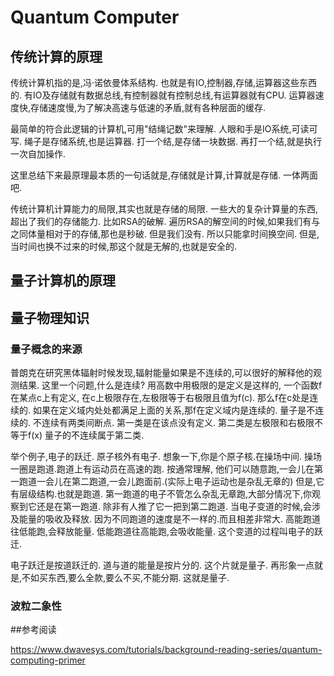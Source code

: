# Quantum Computer

## 传统计算的原理

传统计算机指的是,冯·诺依曼体系结构.
也就是有IO,控制器,存储,运算器这些东西的.
有IO及存储就有数据总线,有控制器就有控制总线,有运算器就有CPU.
运算器速度快,存储速度慢,为了解决高速与低速的矛盾,就有各种层面的缓存.


最简单的符合此逻辑的计算机,可用"结绳记数"来理解.
人眼和手是IO系统,可读可写.
绳子是存储系统,也是运算器.
打一个结,是存储一块数据.
再打一个结,就是执行一次自加操作.

这里总结下来最原理最本质的一句话就是,存储就是计算,计算就是存储. 一体两面吧.

传统计算机计算能力的局限,其实也就是存储的局限. 一些大的复杂计算量的东西,超出了我们的存储能力.
比如RSA的破解. 遍历RSA的解空间的时候,如果我们有与之同体量相对于的存储,那也是秒破. 但是我们没有.
所以只能拿时间换空间. 但是,当时间也换不过来的时候,那这个就是无解的,也就是安全的.

## 量子计算机的原理
## 量子物理知识
### 量子概念的来源
普朗克在研究黑体辐射时候发现,辐射能量如果是不连续的,可以很好的解释他的观测结果.
这里一个问题,什么是连续?
用高数中用极限的是定义是这样的, 一个函数f在某点c上有定义, 在c上极限存在,左极限等于右极限且值为f(c). 那么f在c处是连续的.
如果在定义域内处处都满足上面的关系,那f在定义域内是连续的.
量子是不连续的. 不连续有两类间断点. 第一类是在该点没有定义. 第二类是左极限和右极限不等于f(x)
量子的不连续属于第二类. 

举个例子,电子的跃迁.
原子核外有电子. 想象一下,你是个原子核.在操场中间. 操场一圈是跑道.跑道上有运动员在高速的跑. 
按通常理解, 他们可以随意跑,一会儿在第一跑道一会儿在第二跑道,一会儿跑面前.(实际上电子运动也是杂乱无章的)
但是,它有层级结构.也就是跑道. 第一跑道的电子不管怎么杂乱无章跑,大部分情况下,你观察到它还是在第一跑道.
除非有人推了它一把到第二跑道. 当电子变道的时候,会涉及能量的吸收及释放. 因为不同跑道的速度是不一样的.而且相差非常大.
高能跑道往低能跑,会释放能量. 低能跑道往高能跑,会吸收能量. 
这个变道的过程叫电子的跃迁.

电子跃迁是按道跃迁的. 道与道的能量是按片分的. 这个片就是量子.
再形象一点就是,不如买东西,要么全款,要么不买,不能分期. 这就是量子.






### 波粒二象性

##参考阅读

https://www.dwavesys.com/tutorials/background-reading-series/quantum-computing-primer


